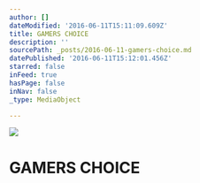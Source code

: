 ```yaml
---
author: []
dateModified: '2016-06-11T15:11:09.609Z'
title: GAMERS CHOICE
description: ''
sourcePath: _posts/2016-06-11-gamers-choice.md
datePublished: '2016-06-11T15:12:01.456Z'
starred: false
inFeed: true
hasPage: false
inNav: false
_type: MediaObject

---
```

![](https://the-grid-user-content.s3-us-west-2.amazonaws.com/bae96665-8958-41e5-af91-766aec219c8d.jpg)

# GAMERS CHOICE